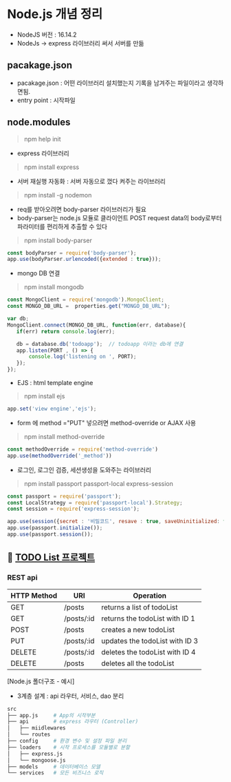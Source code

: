 # Node.js 개념 정리 
- NodeJS 버전 : 16.14.2
- NodeJs -> express 라이브러리 써서 서버를 만듦

## pacakage.json
- pacakage.json : 어떤 라이브러리 설치했는지 기록을 남겨주는 파일이라고 생각하면됨.
- entry point : 시작파일 

## node.modules
> npm help init <br>
- express 라이브러리 
> npm install express

- 서버 재실행 자동화 : 서버 자동으로 껐다 켜주는 라이브러리 
> npm install -g nodemon

- req를 받아오려면 body-parser 라이브러리가 필요
- body-parser는 node.js 모듈로 클라이언트 POST request data의 body로부터 파라미터를 편리하게 추출할 수 있다
> npm install body-parser
```javascript
const bodyParser = require('body-parser');
app.use(bodyParser.urlencoded({extended : true}));
```

- mongo DB 연결 
> npm install mongodb
 ```javascript
const MongoClient = require('mongodb').MongoClient;
const MONGO_DB_URL =  properties.get("MONGO_DB_URL");

var db; 
MongoClient.connect(MONGO_DB_URL, function(err, database){
    if(err) return console.log(err);

    db = database.db('todoapp');  // todoapp 이라는 db에 연결
    app.listen(PORT , () => {  
        console.log('listening on ', PORT);
    });
});
```

- EJS : html template engine
> npm install ejs
 ```javascript
app.set('view engine','ejs');      
```

-  form 에 method ="PUT" 넣으려면 method-override or AJAX 사용 
> npm install method-override
```javascript
const methodOverride = require('method-override')
app.use(methodOverride('_method'))
```

- 로그인, 로그인 검증, 세션생성을 도와주는 라이브러리
> npm install passport passport-local express-session
```javascript
const passport = require('passport');
const LocalStrategy = require('passport-local').Strategy;
const session = require('express-session');

app.use(session({secret : '비밀코드', resave : true, saveUninitialized: false}));
app.use(passport.initialize());
app.use(passport.session()); 
```

## 📑 <a href="https://github.com/jaero0725/NodeJsStudy/tree/main/TODOAPP">TODO List 프로젝트 </a> 
### REST api
| HTTP Method | URI | Operation |
| --- | --- | --- |
| GET | /posts | returns a list of todoList |
| GET | /posts/:id | returns the todoList with ID 1 |
| POST | /posts | creates a new todoList |
| PUT | /posts/:id | updates the todoList with ID 3 |
| DELETE | /posts/:id | deletes the todoList with ID 4 |
| DELETE | /posts | deletes all the todoList |

[Node.js 폴더구조 - 예시]
- 3계층 설계 : api 라우터, 서비스, dao 분리
```bash
src
├── app.js     # App의 시작부분
├── api        # express 라우터 (Controller)
│   ├── miidlewares 
│   └── routes
├── config     # 환경 변수 및 설정 파일 분리
├── loaders    # 시작 프로세스를 모듈별로 분할
│   ├── express.js
│   └── mongoose.js
├── models     # 데이터베이스 모델
└── services   # 모든 비즈니스 로직
``` 
